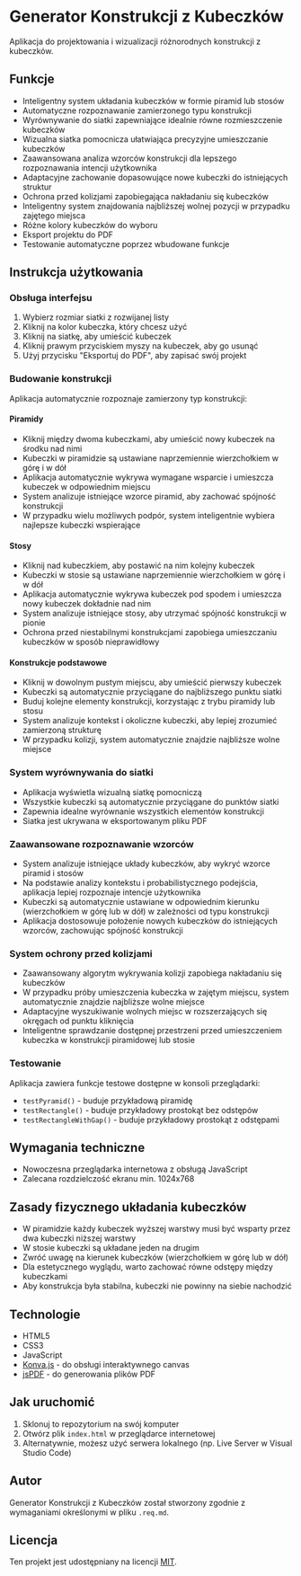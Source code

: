 # Generator Konstrukcji z Kubeczków

Aplikacja do projektowania i wizualizacji różnorodnych konstrukcji z kubeczków.

## Funkcje

- Inteligentny system układania kubeczków w formie piramid lub stosów
- Automatyczne rozpoznawanie zamierzonego typu konstrukcji
- Wyrównywanie do siatki zapewniające idealnie równe rozmieszczenie kubeczków
- Wizualna siatka pomocnicza ułatwiająca precyzyjne umieszczanie kubeczków
- Zaawansowana analiza wzorców konstrukcji dla lepszego rozpoznawania intencji użytkownika
- Adaptacyjne zachowanie dopasowujące nowe kubeczki do istniejących struktur
- Ochrona przed kolizjami zapobiegająca nakładaniu się kubeczków
- Inteligentny system znajdowania najbliższej wolnej pozycji w przypadku zajętego miejsca
- Różne kolory kubeczków do wyboru
- Eksport projektu do PDF
- Testowanie automatyczne poprzez wbudowane funkcje

## Instrukcja użytkowania

### Obsługa interfejsu
1. Wybierz rozmiar siatki z rozwijanej listy
2. Kliknij na kolor kubeczka, który chcesz użyć
3. Kliknij na siatkę, aby umieścić kubeczek
4. Kliknij prawym przyciskiem myszy na kubeczek, aby go usunąć
5. Użyj przycisku "Eksportuj do PDF", aby zapisać swój projekt

### Budowanie konstrukcji
Aplikacja automatycznie rozpoznaje zamierzony typ konstrukcji:

#### Piramidy
- Kliknij między dwoma kubeczkami, aby umieścić nowy kubeczek na środku nad nimi
- Kubeczki w piramidzie są ustawiane naprzemiennie wierzchołkiem w górę i w dół
- Aplikacja automatycznie wykrywa wymagane wsparcie i umieszcza kubeczek w odpowiednim miejscu
- System analizuje istniejące wzorce piramid, aby zachować spójność konstrukcji
- W przypadku wielu możliwych podpór, system inteligentnie wybiera najlepsze kubeczki wspierające

#### Stosy
- Kliknij nad kubeczkiem, aby postawić na nim kolejny kubeczek
- Kubeczki w stosie są ustawiane naprzemiennie wierzchołkiem w górę i w dół
- Aplikacja automatycznie wykrywa kubeczek pod spodem i umieszcza nowy kubeczek dokładnie nad nim
- System analizuje istniejące stosy, aby utrzymać spójność konstrukcji w pionie
- Ochrona przed niestabilnymi konstrukcjami zapobiega umieszczaniu kubeczków w sposób nieprawidłowy

#### Konstrukcje podstawowe
- Kliknij w dowolnym pustym miejscu, aby umieścić pierwszy kubeczek
- Kubeczki są automatycznie przyciągane do najbliższego punktu siatki
- Buduj kolejne elementy konstrukcji, korzystając z trybu piramidy lub stosu
- System analizuje kontekst i okoliczne kubeczki, aby lepiej zrozumieć zamierzoną strukturę
- W przypadku kolizji, system automatycznie znajdzie najbliższe wolne miejsce

### System wyrównywania do siatki
- Aplikacja wyświetla wizualną siatkę pomocniczą
- Wszystkie kubeczki są automatycznie przyciągane do punktów siatki
- Zapewnia idealne wyrównanie wszystkich elementów konstrukcji
- Siatka jest ukrywana w eksportowanym pliku PDF

### Zaawansowane rozpoznawanie wzorców
- System analizuje istniejące układy kubeczków, aby wykryć wzorce piramid i stosów
- Na podstawie analizy kontekstu i probabilistycznego podejścia, aplikacja lepiej rozpoznaje intencje użytkownika
- Kubeczki są automatycznie ustawiane w odpowiednim kierunku (wierzchołkiem w górę lub w dół) w zależności od typu konstrukcji
- Aplikacja dostosowuje położenie nowych kubeczków do istniejących wzorców, zachowując spójność konstrukcji

### System ochrony przed kolizjami
- Zaawansowany algorytm wykrywania kolizji zapobiega nakładaniu się kubeczków
- W przypadku próby umieszczenia kubeczka w zajętym miejscu, system automatycznie znajdzie najbliższe wolne miejsce
- Adaptacyjne wyszukiwanie wolnych miejsc w rozszerzających się okręgach od punktu kliknięcia
- Inteligentne sprawdzanie dostępnej przestrzeni przed umieszczeniem kubeczka w konstrukcji piramidowej lub stosie

### Testowanie
Aplikacja zawiera funkcje testowe dostępne w konsoli przeglądarki:
- `testPyramid()` - buduje przykładową piramidę
- `testRectangle()` - buduje przykładowy prostokąt bez odstępów
- `testRectangleWithGap()` - buduje przykładowy prostokąt z odstępami

## Wymagania techniczne
- Nowoczesna przeglądarka internetowa z obsługą JavaScript
- Zalecana rozdzielczość ekranu min. 1024x768

## Zasady fizycznego układania kubeczków
- W piramidzie każdy kubeczek wyższej warstwy musi być wsparty przez dwa kubeczki niższej warstwy
- W stosie kubeczki są układane jeden na drugim
- Zwróć uwagę na kierunek kubeczków (wierzchołkiem w górę lub w dół)
- Dla estetycznego wyglądu, warto zachować równe odstępy między kubeczkami
- Aby konstrukcja była stabilna, kubeczki nie powinny na siebie nachodzić

## Technologie

- HTML5
- CSS3
- JavaScript
- [Konva.js](https://konvajs.org/) - do obsługi interaktywnego canvas
- [jsPDF](https://github.com/parallax/jsPDF) - do generowania plików PDF

## Jak uruchomić

1. Sklonuj to repozytorium na swój komputer
2. Otwórz plik `index.html` w przeglądarce internetowej
3. Alternatywnie, możesz użyć serwera lokalnego (np. Live Server w Visual Studio Code)

## Autor

Generator Konstrukcji z Kubeczków został stworzony zgodnie z wymaganiami określonymi w pliku `.req.md`.

## Licencja

Ten projekt jest udostępniany na licencji [MIT](https://opensource.org/licenses/MIT). 